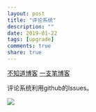 ```yaml
---
layout: post
title: "评论系统"
description: ""
date: 2019-01-22
tags: [upgrade]
comments: true
share: true
---
```

<div class="aplayer" data-id="167827" data-server="netease"></div>

[不知道博客](https://jacobpan3g.github.io/cn/2017/07/17/gitment-in-jekyll/)
[一支笔博客](https://yizibi.github.io/2018/09/26/Mac-%E4%B8%80%E6%AD%A5%E4%B8%80%E6%AD%A5%E6%95%99%E4%BD%A0%E5%9C%A8Jekyll%E5%8D%9A%E5%AE%A2%E6%B7%BB%E5%8A%A0%E8%AF%84%E8%AE%BA%E7%B3%BB%E7%BB%9F/)


评论系统利用github的Issues。

![](http://ww1.sinaimg.cn/large/0072BNKcly1fzfc0llpdwj30tr0dcjsc.jpg)
